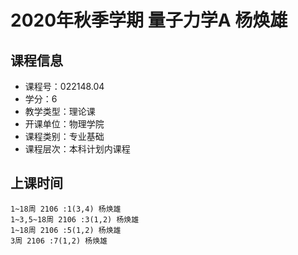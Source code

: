 # 2020年秋季学期 量子力学A 杨焕雄






## 课程信息

- 课程号：022148.04
- 学分：6
- 教学类型：理论课
- 开课单位：物理学院
- 课程类别：专业基础
- 课程层次：本科计划内课程

## 上课时间

```
1~18周 2106 :1(3,4) 杨焕雄
1~3,5~18周 2106 :3(1,2) 杨焕雄
1~18周 2106 :5(1,2) 杨焕雄
3周 2106 :7(1,2) 杨焕雄
```

